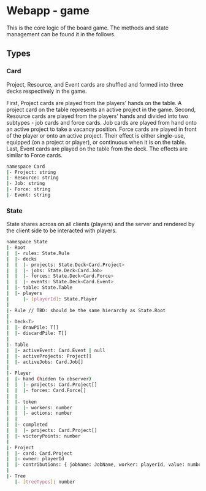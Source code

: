 # Webapp - game

This is the core logic of the board game. The methods and state management can be found it in the follows.

## Types

### Card

Project, Resource, and Event cards are shuffled and formed into three decks respectively in the game.

First, Project cards are played from the players' hands on the table. A project card on the table represents an active project in the game. Second, Resource cards are played from the players' hands and divided into two subtypes - job cards and force cards. Job cards are played from hand onto an active project to take a vacancy position. Force cards are played in front of the player or onto an active project. Their effect is either single-use, equipped (on a project or player), or continuous when it is on the table. Last, Event cards are played on the table from the deck. The effects are similar to Force cards.

```bash
namespace Card
|- Project: string
|- Resource: string
|- Job: string
|- Force: string
|- Event: string
```

### State

State shares across on all clients (players) and the server and rendered by the client side to be interacted with players.

```bash
namespace State
|- Root
|  |- rules: State.Rule
|  |- decks
|  |  |- projects: State.Deck<Card.Project>
|  |  |- jobs: State.Deck<Card.Job>
|  |  |- forces: State.Deck<Card.Force>
|  |  |- events: State.Deck<Card.Event>
|  |- table: State.Table
|  |- players
|     |- [playerId]: State.Player
|
|- Rule // TBD: should be the same hierarchy as State.Root
|
|- Deck<T>
|  |- drawPile: T[]
|  |- discardPile: T[]
|
|- Table
|  |- activeEvent: Card.Event | null
|  |- activeProjects: Project[]
|  |- activeJobs: Card.Job[]
|
|- Player
|  |- hand (hidden to observer)
|  |  |- projects: Card.Project[]
|  |  |- forces: Card.Force[]
|  |
|  |- token
|  |  |- workers: number
|  |  |- actions: number
|  |
|  |- completed
|  |  |- projects: Card.Project[]
|  |- victoryPoints: number
|
|- Project
|  |- card: Card.Project
|  |- owner: playerId
|  |- contributions: { jobName: JobName, worker: playerId, value: number }
|
|- Tree
   |- [treeTypes]: number
```
